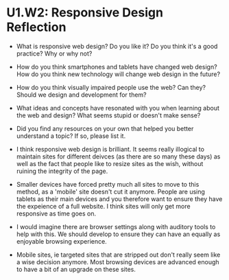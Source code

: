 # U1.W2: Responsive Design Reflection

* What is responsive web design? Do you like it?  Do you think it's a good practice? Why or why not?
* How do you think smartphones and tablets have changed web design? How do you think new technology will change web design in the future?
* How do you think visually impaired people use the web? Can they? Should we design and development for them?
* What ideas and concepts have resonated with you when learning about the web and design? What seems stupid or doesn't make sense?
* Did you find any resources on your own that helped you better understand a topic? If so, please list it.

* I think responsive web design is brilliant. It seems really illogical to maintain sites for different deivces (as there are so many these days) as well as the fact that people like to resize sites as the wish, without ruining the integrity of the page. 
* Smaller devices have forced pretty much all sites to move to this method, as a 'mobile' site doesn't cut it anymore. People are using tablets as their main devices and you therefore want to ensure they have the expeience of a full website. I think sites will only get more responsive as time goes on.
* I would imagine there are browser settings along with auditory tools to help with this. We should develop to ensure they can have an equally as enjoyable browsing experience.
* Mobile sites, ie targeted sites that are stripped out don't really seem like a wise decision anymore. Most browsing devices are advanced enough to have a bit of an upgrade on these sites. 

